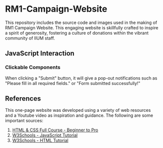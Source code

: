 # RM1-Campaign-Website
This repository includes the source code and images used in the making of RM1 Campaign Website. 
This engaging website is skillfully crafted to inspire a spirit of generosity, fostering a culture of donations within the vibrant community of IIUM staff.
## JavaScript Interaction

### Clickable Components
When clicking a "Submit" button, it will give a pop-out notifications such as "Please fill in all required fields." or "Form submitted successfully!"

## References
This one-page website was developed using a variety of web resources and a Youtube video as inspiration and guidance. The following are some important sources:

1. [HTML & CSS Full Course - Beginner to Pro](https://www.youtube.com/watch?v=G3e-cpL7ofc&t=9291s)
2. [W3Schools - JavaScript Tutorial](https://www.w3schools.com/js/)
3. [W3Schools - HTML Tutorial](https://www.w3schools.com/html/)

